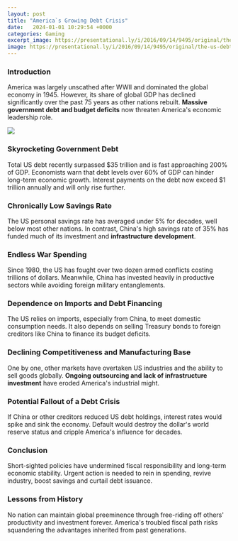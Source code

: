 ```yaml
---
layout: post
title: "America`s Growing Debt Crisis"
date:   2024-01-01 10:29:54 +0000
categories: Gaming
excerpt_image: https://presentational.ly/i/2016/09/14/9495/original/the-us-debt-crisis-infographic-ip1040-eabeed.jpg
image: https://presentational.ly/i/2016/09/14/9495/original/the-us-debt-crisis-infographic-ip1040-eabeed.jpg
---
```


### Introduction
America was largely unscathed after WWII and dominated the global economy in 1945. However, its share of global GDP has declined significantly over the past 75 years as other nations rebuilt. **Massive government debt and budget deficits** now threaten America's economic leadership role. 

![](https://presentational.ly/i/2016/09/14/9495/original/the-us-debt-crisis-infographic-ip1040-eabeed.jpg)
### Skyrocketing Government Debt  
Total US debt recently surpassed $35 trillion and is fast approaching 200% of GDP. Economists warn that debt levels over 60% of GDP can hinder long-term economic growth. Interest payments on the debt now exceed $1 trillion annually and will only rise further. 
### Chronically Low Savings Rate
The US personal savings rate has averaged under 5% for decades, well below most other nations. In contrast, China's high savings rate of 35% has funded much of its investment and **infrastructure development**.
### Endless War Spending 
Since 1980, the US has fought over two dozen armed conflicts costing trillions of dollars. Meanwhile, China has invested heavily in productive sectors while avoiding foreign military entanglements.
### Dependence on Imports and Debt Financing
The US relies on imports, especially from China, to meet domestic consumption needs. It also depends on selling Treasury bonds to foreign creditors like China to finance its budget deficits.
### Declining Competitiveness and Manufacturing Base
One by one, other markets have overtaken US industries and the ability to sell goods globally. **Ongoing outsourcing and lack of infrastructure investment** have eroded America's industrial might.
### Potential Fallout of a Debt Crisis
If China or other creditors reduced US debt holdings, interest rates would spike and sink the economy. Default would destroy the dollar's world reserve status and cripple America's influence for decades. 
### Conclusion
Short-sighted policies have undermined fiscal responsibility and long-term economic stability. Urgent action is needed to rein in spending, revive industry, boost savings and curtail debt issuance.
### Lessons from History  
No nation can maintain global preeminence through free-riding off others' productivity and investment forever. America's troubled fiscal path risks squandering the advantages inherited from past generations.